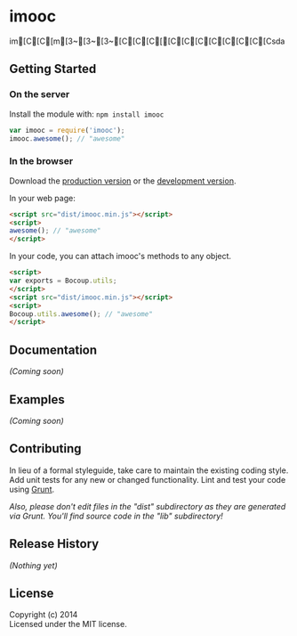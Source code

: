 # imooc

im[C[C[m[3~[3~[3~[C[C[C[[C[C[C[C[C[C[C[Csda

## Getting Started
### On the server
Install the module with: `npm install imooc`

```javascript
var imooc = require('imooc');
imooc.awesome(); // "awesome"
```

### In the browser
Download the [production version][min] or the [development version][max].

[min]: https://raw.github.com/vagrant/imooc/master/dist/imooc.min.js
[max]: https://raw.github.com/vagrant/imooc/master/dist/imooc.js

In your web page:

```html
<script src="dist/imooc.min.js"></script>
<script>
awesome(); // "awesome"
</script>
```

In your code, you can attach imooc's methods to any object.

```html
<script>
var exports = Bocoup.utils;
</script>
<script src="dist/imooc.min.js"></script>
<script>
Bocoup.utils.awesome(); // "awesome"
</script>
```

## Documentation
_(Coming soon)_

## Examples
_(Coming soon)_

## Contributing
In lieu of a formal styleguide, take care to maintain the existing coding style. Add unit tests for any new or changed functionality. Lint and test your code using [Grunt](http://gruntjs.com/).

_Also, please don't edit files in the "dist" subdirectory as they are generated via Grunt. You'll find source code in the "lib" subdirectory!_

## Release History
_(Nothing yet)_

## License
Copyright (c) 2014   
Licensed under the MIT license.
